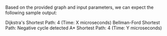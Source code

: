 Based on the provided graph and input parameters, we can expect the following sample output:


Dijkstra's Shortest Path: 4 (Time: X microseconds)
Bellman-Ford Shortest Path: Negative cycle detected
A* Shortest Path: 4 (Time: Y microseconds)
